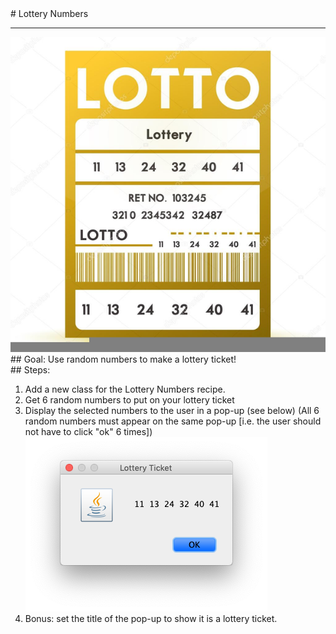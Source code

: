 
 <div id="recipeLeftColumn">
  # Lottery Numbers
  <hr/>
  <img src="./lottery.png"/>
  <div id="recipeGoal">
   ## Goal:
   Use random numbers to make a lottery ticket!
  </div>
 </div>
 <div id="recipeRightColumn">
  <div id="recipeSteps">
   ## Steps:
   <ol id="stepList">
    <li>
     Add a new class for the Lottery Numbers recipe.
    </li>
    <li>
     Get 6 random numbers to put on your lottery ticket
    </li>
    <li>
     Display the selected numbers to the user in a pop-up (see below)
     (All 6 random numbers must appear on the same pop-up [i.e. the user should not have to click "ok" 6 times])
    </li>
    <img src="./lotteryNumbers.png"/>
    <li>
     Bonus: set the title of the pop-up to show it is a lottery ticket.
    </li>
   </ol>
  </div>
 </div>


